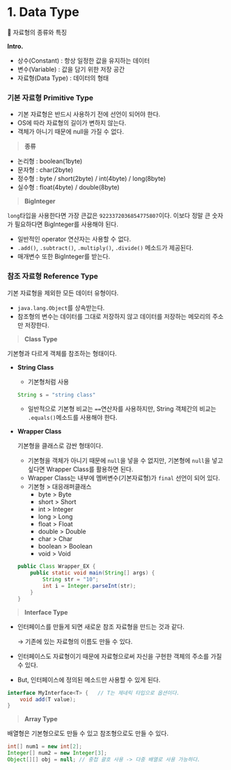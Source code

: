 # 1. Data Type

<aside>
🔸 자료형의 종류와 특징

</aside>

**Intro.**

- 상수(Constant) : 항상 일정한 값을 유지하는 데이터
- 변수(Variable) : 값을 담기 위한 저장 공간
- 자료형(Data Type) : 데이터의 형태

### **기본 자료형 Primitive Type**

- 기본 자료형은 반드시 사용하기 전에 선언이 되어야 한다.
- OS에 따라 자료형의 길이가 변하지 않는다.
- 객체가 아니기 때문에 null을 가질 수 없다.

> **종류**
> 
- 논리형 : boolean(1byte)
- 문자형 : char(2byte)
- 정수형 : byte / short(2byte) / int(4byte) / long(8byte)
- 실수형 : float(4byte) / double(8byte)

> **BigInteger**
> 

`long`타입을 사용한다면 가장 큰값은 `9223372036854775807`이다. 이보다 정말 큰 숫자가 필요하다면 BigInteger를 사용해야 된다.

- 일반적인 operator 연산자는 사용할 수 없다.
- `.add()`, `.subtract()`, `.multiply()`, `.divide()` 메소드가 제공된다.
- 매개변수 또한 BigInteger를 받는다.

### **참조 자료형** **Reference Type**

기본 자료형을 제외한 모든 데이터 유형이다.

- `java.lang.Object`를 상속받는다.
- 참조형의 변수는 데이터를 그대로 저장하지 않고 데이터를 저장하는 메모리의 주소만 저장한다.

> **Class Type**
> 

기본형과 다르게 객체를 참조하는 형태이다.

- **String Class**
    - 기본형처럼 사용
    
    ```java
    String s = "string class"
    ```
    
    - 일반적으로 기본형 비교는 `==`연산자를 사용하지만, String 객체간의 비교는 `.equals()`메소드를 사용해야 한다.
- **Wrapper Class**
    
    기본형을 클래스로 감싼 형태이다.
    
    - 기본형을 객체가 아니기 때문에 `null`을 넣을 수 없지만, 기본형에 `null`을 넣고 싶다면 Wrapper Class를 활용하면 된다.
    - Wrapper Class는 내부에 멤버변수(기본자료형)가 `final` 선언이 되어 있다.
    - 기본형 > 대응래퍼클래스
        - byte > Byte
        - short > Short
        - int > Integer
        - long > Long
        - float > Float
        - double > Double
        - char > Char
        - boolean > Boolean
        - void > Void
    
    ```java
    public Class Wrapper_EX {
    	public static void main(String[] args) {
    		String str = "10";
    		int i = Integer.parseInt(str);
    	}
    }
    ```
    

> **Interface Type**
> 
- 인터페이스를 만들게 되면 새로운 참조 자료형을 만드는 것과 같다.
    
    → 기존에 있는 자료형의 이름도 만들 수 있다.
    
- 인터페이스도 자료형이기 때문에 자료형으로써 자신을 구현한 객체의 주소를 가질 수 있다.
- But, 인터페이스에 정의된 메소드만 사용할 수 있게 된다.

```java
interface MyInterface<T> {   // T는 제네릭 타입으로 옵션이다.
	void add(T value);
}
```

> **Array Type**
> 

배열형은 기본형으로도 만들 수 있고 참조형으로도 만들 수 있다.
```java
int[] num1 = new int[2];
Integer[] num2 = new Integer[3];
Object[][] obj = null; // 중첩 괄호 사용 -> 다중 배열로 사용 가능하다.
```
